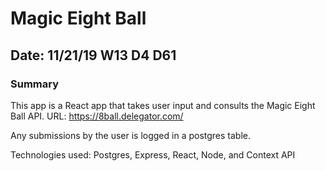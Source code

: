# Magic Eight Ball

## Date: 11/21/19 W13 D4 D61

### Summary

This app is a React app that takes user input and consults the Magic Eight Ball API. URL: https://8ball.delegator.com/

Any submissions by the user is logged in a postgres table.

Technologies used: Postgres, Express, React, Node, and Context API
